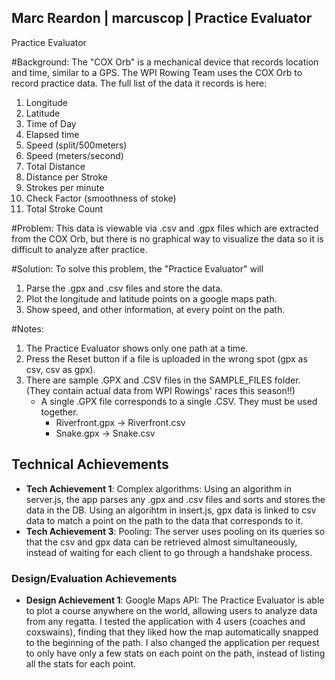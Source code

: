 ## Marc Reardon | marcuscop | Practice Evaluator

Practice Evaluator

#Background:
The "COX Orb" is a mechanical device that records location and time, similar to a GPS. The WPI Rowing Team uses the COX Orb to record practice data. The full list of the data it records is here:
  1. Longitude
  2. Latitude
  3. Time of Day
  4. Elapsed time
  5. Speed (split/500meters)
  6. Speed (meters/second)
  7. Total Distance
  8. Distance per Stroke
  9. Strokes per minute
  10. Check Factor (smoothness of stoke)
  11. Total Stroke Count

#Problem:
This data is viewable via .csv and .gpx files which are extracted from the COX Orb, but there is no graphical way to visualize the data so it is difficult to analyze after practice.

#Solution:
To solve this problem, the "Practice Evaluator" will
  1. Parse the .gpx and .csv files and store the data.
  2. Plot the longitude and latitude points on a google maps path.
  3. Show speed, and other information, at every point on the path.

#Notes:
1. The Practice Evaluator shows only one path at a time.
2. Press the Reset button if a file is uploaded in the wrong spot (gpx as csv, csv as gpx).
3. There are sample .GPX and .CSV files in the SAMPLE_FILES folder. (They contain actual data from WPI Rowings' races this season!!)
   - A single .GPX file corresponds to a single .CSV. They must be used together.
      - Riverfront.gpx -> Riverfront.csv
      - Snake.gpx -> Snake.csv

## Technical Achievements
- **Tech Achievement 1**: Complex algorithms:
Using an algorithm in server.js, the app parses any .gpx and .csv files and sorts and stores the data in the DB.
Using an algorihtm in insert.js, gpx data is linked to csv data to match a point on the path to the data that corresponds to it.
- **Tech Achievement 3**: Pooling:
The server uses pooling on its queries so that the csv and gpx data can be retrieved almost simultaneously, instead of waiting for each client to go through a handshake process.

### Design/Evaluation Achievements
- **Design Achievement 1**: Google Maps API:
The Practice Evaluator is able to plot a course anywhere on the world, allowing users to analyze data from any regatta. I tested the application with 4 users (coaches and coxswains), finding that they liked how the map automatically snapped to the beginning of the path. I also changed the application per request to only have only a few stats on each point on the path, instead of listing all the stats for each point.
